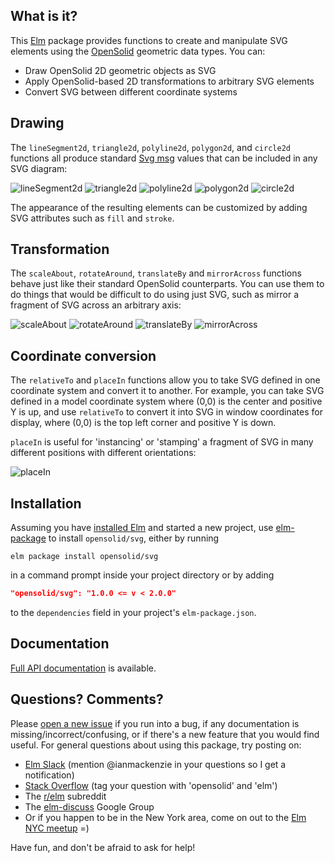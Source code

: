 ## What is it?

This [Elm](http://elm-lang.org) package provides functions to create and
manipulate SVG elements using the [OpenSolid](http://package.elm-lang.org/packages/opensolid/geometry/latest)
geometric data types. You can:

  - Draw OpenSolid 2D geometric objects as SVG
  - Apply OpenSolid-based 2D transformations to arbitrary SVG elements
  - Convert SVG between different coordinate systems

## Drawing

The `lineSegment2d`, `triangle2d`, `polyline2d`, `polygon2d`, and `circle2d`
functions all produce standard
[Svg msg](http://package.elm-lang.org/packages/elm-lang/svg/latest/Svg#Svg)
values that can be included in any SVG diagram:

![lineSegment2d](https://opensolid.github.io/images/svg/1.0/lineSegment2d.svg)
![triangle2d](https://opensolid.github.io/images/svg/1.0/triangle2d.svg)
![polyline2d](https://opensolid.github.io/images/svg/1.0/polyline2d.svg)
![polygon2d](https://opensolid.github.io/images/svg/1.0/polygon2d.svg)
![circle2d](https://opensolid.github.io/images/svg/1.0/circle2d.svg)

The appearance of the resulting elements can be customized by adding SVG
attributes such as `fill` and `stroke`.

## Transformation

The `scaleAbout`, `rotateAround`, `translateBy` and `mirrorAcross` functions
behave just like their standard OpenSolid counterparts. You can use them to do
things that would be difficult to do using just SVG, such as mirror a fragment
of SVG across an arbitrary axis:

![scaleAbout](https://opensolid.github.io/images/svg/1.0.2/scaleAbout.svg)
![rotateAround](https://opensolid.github.io/images/svg/1.0.2/rotateAround.svg)
![translateBy](https://opensolid.github.io/images/svg/1.0/translateBy.svg)
![mirrorAcross](https://opensolid.github.io/images/svg/1.0/mirrorAcross.svg)

## Coordinate conversion

The `relativeTo` and `placeIn` functions allow you to take SVG defined in one
coordinate system and convert it to another. For example, you can take SVG
defined in a model coordinate system where (0,0) is the center and positive Y is
up, and use `relativeTo` to convert it into SVG in window coordinates for
display, where (0,0) is the top left corner and positive Y is down.

`placeIn` is useful for 'instancing' or 'stamping' a fragment of SVG in many
different positions with different orientations:

![placeIn](https://opensolid.github.io/images/svg/1.0/placeIn.svg)

## Installation

Assuming you have [installed Elm](https://guide.elm-lang.org/install.html) and
started a new project, use [elm-package](https://guide.elm-lang.org/install.html#elm-package)
to install `opensolid/svg`, either by running

```
elm package install opensolid/svg
```

in a command prompt inside your project directory or by adding

```json
"opensolid/svg": "1.0.0 <= v < 2.0.0"
```

to the `dependencies` field in your project's `elm-package.json`.

## Documentation

[Full API documentation](http://package.elm-lang.org/packages/opensolid/svg/1.1.0/OpenSolid-Svg)
is available.

## Questions? Comments?

Please [open a new issue](https://github.com/opensolid/svg/issues) if you run
into a bug, if any documentation is missing/incorrect/confusing, or if there's a
new feature that you would find useful. For general questions about using this
package, try posting on:

  - [Elm Slack](http://elmlang.herokuapp.com/) (mention @ianmackenzie in your
    questions so I get a notification)
  - [Stack Overflow](https://stackoverflow.com/questions/ask?tags=opensolid+elm)
    (tag your question with 'opensolid' and 'elm')
  - The [r/elm](https://reddit.com/r/elm) subreddit
  - The [elm-discuss](https://groups.google.com/forum/#!forum/elm-discuss)
    Google Group
  - Or if you happen to be in the New York area, come on out to the
    [Elm NYC meetup](https://www.meetup.com/Elm-NYC/) =)

Have fun, and don't be afraid to ask for help!
